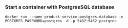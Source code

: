 ### Start a container with PostgresSQL database 

```shell
docker run --name product-service-postgres-database -e POSTGRES_PASSWORD=postgres -d -p 5432:5432 postgres
```

